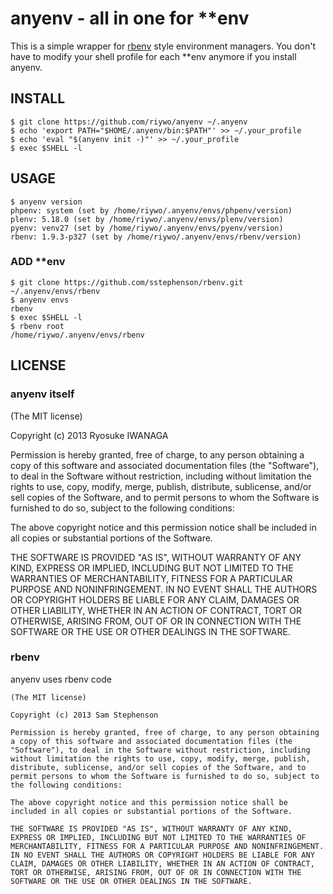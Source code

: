 # anyenv - all in one for \*\*env

This is a simple wrapper for [rbenv](https://github.com/sstephenson/rbenv) style environment managers. You don't have to modify your shell profile for each \*\*env anymore if you install anyenv.

## INSTALL

    $ git clone https://github.com/riywo/anyenv ~/.anyenv
    $ echo 'export PATH="$HOME/.anyenv/bin:$PATH"' >> ~/.your_profile
    $ echo 'eval "$(anyenv init -)"' >> ~/.your_profile
    $ exec $SHELL -l

## USAGE    

    $ anyenv version
    phpenv: system (set by /home/riywo/.anyenv/envs/phpenv/version)
    plenv: 5.18.0 (set by /home/riywo/.anyenv/envs/plenv/version)
    pyenv: venv27 (set by /home/riywo/.anyenv/envs/pyenv/version)
    rbenv: 1.9.3-p327 (set by /home/riywo/.anyenv/envs/rbenv/version)

### ADD \*\*env

    $ git clone https://github.com/sstephenson/rbenv.git ~/.anyenv/envs/rbenv
    $ anyenv envs
    rbenv
    $ exec $SHELL -l
    $ rbenv root
    /home/riywo/.anyenv/envs/rbenv


## LICENSE

### anyenv itself

(The MIT license)

Copyright (c) 2013 Ryosuke IWANAGA

Permission is hereby granted, free of charge, to any person obtaining a copy of this software and associated documentation files (the "Software"), to deal in the Software without restriction, including without limitation the rights to use, copy, modify, merge, publish, distribute, sublicense, and/or sell copies of the Software, and to permit persons to whom the Software is furnished to do so, subject to the following conditions:

The above copyright notice and this permission notice shall be included in all copies or substantial portions of the Software.

THE SOFTWARE IS PROVIDED "AS IS", WITHOUT WARRANTY OF ANY KIND, EXPRESS OR IMPLIED, INCLUDING BUT NOT LIMITED TO THE WARRANTIES OF MERCHANTABILITY, FITNESS FOR A PARTICULAR PURPOSE AND NONINFRINGEMENT. IN NO EVENT SHALL THE AUTHORS OR COPYRIGHT HOLDERS BE LIABLE FOR ANY CLAIM, DAMAGES OR OTHER LIABILITY, WHETHER IN AN ACTION OF CONTRACT, TORT OR OTHERWISE, ARISING FROM, OUT OF OR IN CONNECTION WITH THE SOFTWARE OR THE USE OR OTHER DEALINGS IN THE SOFTWARE.

### rbenv

anyenv uses rbenv code

    (The MIT license)

    Copyright (c) 2013 Sam Stephenson

    Permission is hereby granted, free of charge, to any person obtaining a copy of this software and associated documentation files (the "Software"), to deal in the Software without restriction, including without limitation the rights to use, copy, modify, merge, publish, distribute, sublicense, and/or sell copies of the Software, and to permit persons to whom the Software is furnished to do so, subject to the following conditions:

    The above copyright notice and this permission notice shall be included in all copies or substantial portions of the Software.

    THE SOFTWARE IS PROVIDED "AS IS", WITHOUT WARRANTY OF ANY KIND, EXPRESS OR IMPLIED, INCLUDING BUT NOT LIMITED TO THE WARRANTIES OF MERCHANTABILITY, FITNESS FOR A PARTICULAR PURPOSE AND NONINFRINGEMENT. IN NO EVENT SHALL THE AUTHORS OR COPYRIGHT HOLDERS BE LIABLE FOR ANY CLAIM, DAMAGES OR OTHER LIABILITY, WHETHER IN AN ACTION OF CONTRACT, TORT OR OTHERWISE, ARISING FROM, OUT OF OR IN CONNECTION WITH THE SOFTWARE OR THE USE OR OTHER DEALINGS IN THE SOFTWARE.